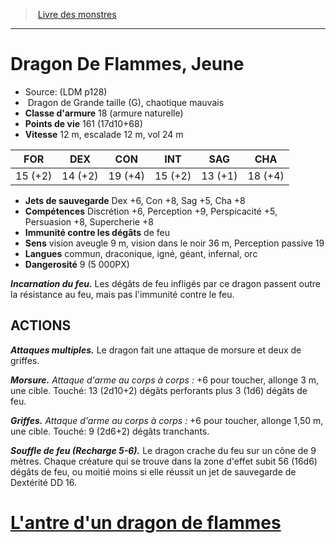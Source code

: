 ﻿> [Livre des monstres](tome_of_beasts.md)

---

# Dragon De Flammes, Jeune

- Source: (LDM p128)
-  Dragon de Grande taille (G), chaotique mauvais
- **Classe d'armure** 18 (armure naturelle)
- **Points de vie** 161 (17d10+68)
- **Vitesse** 12 m, escalade 12 m, vol 24 m

|FOR|DEX|CON|INT|SAG|CHA|
|---|---|---|---|---|---|
|15 (+2)|14 (+2)|19 (+4)|15 (+2)|13 (+1)|18 (+4)|

- **Jets de sauvegarde** Dex +6, Con +8, Sag +5, Cha +8
- **Compétences** Discrétion +6, Perception +9, Perspicacité +5, Persuasion +8, Supercherie +8
- **Immunité contre les dégâts** de feu
- **Sens** vision aveugle 9 m, vision dans le noir 36 m, Perception passive 19
- **Langues** commun, draconique, igné, géant, infernal, orc
- **Dangerosité** 9 (5 000PX)

**_Incarnation du feu._** Les dégâts de feu infligés par ce dragon passent outre la résistance au feu, mais pas l'immunité contre le feu.

## ACTIONS

**_Attaques multiples._** Le dragon fait une attaque de morsure et deux de griffes.

**_Morsure._** _Attaque d'arme au corps à corps :_ +6 pour toucher, allonge 3 m, une cible. Touché: 13 (2d10+2) dégâts perforants plus 3 (1d6) dégâts de feu.

**_Griffes._** _Attaque d'arme au corps à corps :_ +6 pour toucher, allonge 1,50 m, une cible. Touché: 9 (2d6+2) dégâts tranchants.

**_Souffle de feu (Recharge 5-6)._** Le dragon crache du feu sur un cône de 9 mètres. Chaque créature qui se trouve dans la zone d'effet subit 56 (16d6) dégâts de feu, ou moitié moins si elle réussit un jet de sauvegarde de Dextérité DD 16.

# [L'antre d'un dragon de flammes](tome_of_beasts_lantre_dun_dragon_de_flammes.md)

